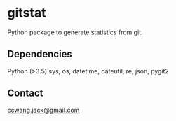 # gitstat
Python package to generate statistics from git.

## Dependencies

Python (>3.5)
sys, os, datetime, dateutil, re, json, pygit2

## Contact

ccwang.jack@gmail.com